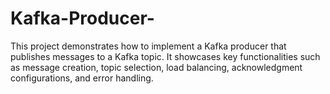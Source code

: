 # Kafka-Producer-
This project demonstrates how to implement a Kafka producer that publishes messages to a Kafka topic. It showcases key functionalities such as message creation, topic selection, load balancing, acknowledgment configurations, and error handling.
